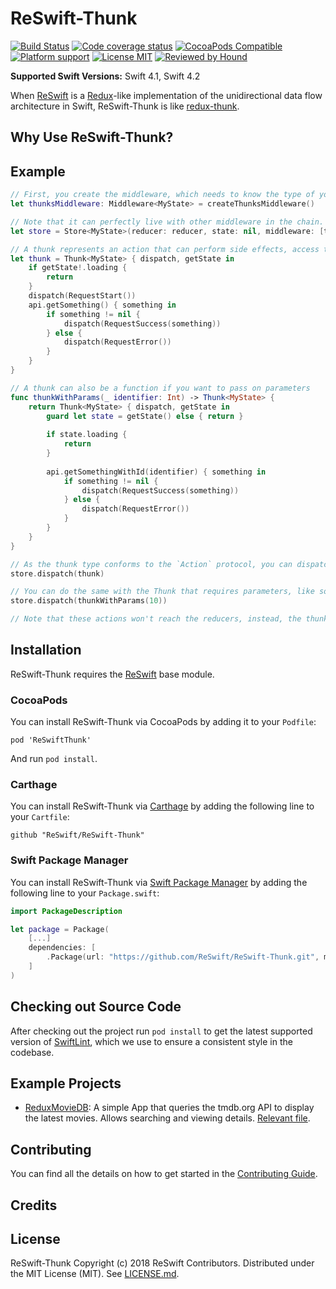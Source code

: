 # ReSwift-Thunk

[![Build Status](https://img.shields.io/travis/ReSwift/ReSwift-Thunk/master.svg?style=flat-square)](https://travis-ci.org/ReSwift/ReSwift-Thunk) [![Code coverage status](https://img.shields.io/codecov/c/github/ReSwift/ReSwift-Thunk.svg?style=flat-square)](http://codecov.io/github/ReSwift/ReSwift-Thunk) [![CocoaPods Compatible](https://img.shields.io/cocoapods/v/ReSwiftThunk.svg?style=flat-square)](https://cocoapods.org/pods/ReSwiftThunk) [![Platform support](https://img.shields.io/badge/platform-ios%20%7C%20osx%20%7C%20tvos%20%7C%20watchos-lightgrey.svg?style=flat-square)](https://github.com/ReSwift/ReSwift-Thunk/blob/master/LICENSE.md) [![License MIT](https://img.shields.io/badge/license-MIT-blue.svg?style=flat-square)](https://github.com/ReSwift/ReSwift-Thunk/blob/master/LICENSE.md) [![Reviewed by Hound](https://img.shields.io/badge/Reviewed_by-Hound-8E64B0.svg?style=flat-square)](https://houndci.com)

**Supported Swift Versions:** Swift 4.1, Swift 4.2

When [ReSwift](https://github.com/ReSwift/ReSwift/) is a [Redux](https://github.com/reactjs/redux)-like implementation of the unidirectional data flow architecture in Swift, ReSwift-Thunk is like [redux-thunk](https://github.com/reduxjs/redux-thunk). 

## Why Use ReSwift-Thunk?

## Example

```swift
// First, you create the middleware, which needs to know the type of your `State`.
let thunksMiddleware: Middleware<MyState> = createThunksMiddleware()

// Note that it can perfectly live with other middleware in the chain.
let store = Store<MyState>(reducer: reducer, state: nil, middleware: [thunksMiddleware])

// A thunk represents an action that can perform side effects, access the current state of the store, and dispatch new actions, as if it were a ReSwift middleware.
let thunk = Thunk<MyState> { dispatch, getState in 
    if getState!.loading {
        return
    }
    dispatch(RequestStart())
    api.getSomething() { something in
        if something != nil {
            dispatch(RequestSuccess(something))
        } else {
            dispatch(RequestError())
        }
    }
}

// A thunk can also be a function if you want to pass on parameters
func thunkWithParams(_ identifier: Int) -> Thunk<MyState> {
    return Thunk<MyState> { dispatch, getState in
        guard let state = getState() else { return }
        
        if state.loading {
            return
        }
        
        api.getSomethingWithId(identifier) { something in
            if something != nil {
                dispatch(RequestSuccess(something))
            } else {
                dispatch(RequestError())
            }
        }
    }
}

// As the thunk type conforms to the `Action` protocol, you can dispatch it as usual, without having to implement an overload of the `dispatch` function inside the ReSwift library.
store.dispatch(thunk)

// You can do the same with the Thunk that requires parameters, like so
store.dispatch(thunkWithParams(10))

// Note that these actions won't reach the reducers, instead, the thunks middleware will catch it and execute its body, producing the desired side effects.
```

## Installation

ReSwift-Thunk requires the [ReSwift](https://github.com/ReSwift/ReSwift/) base module.

### CocoaPods

You can install ReSwift-Thunk via CocoaPods by adding it to your `Podfile`:
```
pod 'ReSwiftThunk'
```

And run `pod install`.

### Carthage

You can install ReSwift-Thunk via [Carthage](https://github.com/Carthage/Carthage) by adding the following line to your `Cartfile`:

```
github "ReSwift/ReSwift-Thunk"
```

### Swift Package Manager

You can install ReSwift-Thunk via [Swift Package Manager](https://swift.org/package-manager/) by adding the following line to your `Package.swift`:

```swift
import PackageDescription

let package = Package(
    [...]
    dependencies: [
        .Package(url: "https://github.com/ReSwift/ReSwift-Thunk.git", majorVersion: XYZ)
    ]
)
```

## Checking out Source Code

After checking out the project run `pod install` to get the latest supported version of [SwiftLint](https://github.com/realm/SwiftLint), which we use to ensure a consistent style in the codebase.

## Example Projects

- [ReduxMovieDB](https://github.com/cardoso/ReduxMovieDB): A simple App that queries the tmdb.org API to display the latest movies. Allows searching and viewing details. [Relevant file](https://github.com/cardoso/ReduxMovieDB/blob/master/ReduxMovieDB/Thunks.swift).

## Contributing

You can find all the details on how to get started in the [Contributing Guide](/CONTRIBUTING.md).

## Credits

## License

ReSwift-Thunk Copyright (c) 2018 ReSwift Contributors. Distributed under the MIT License (MIT). See [LICENSE.md](/CONTRIBUTING.md).
